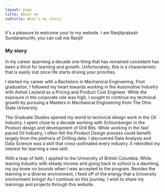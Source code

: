 ```yaml
---
layout: page
title: About me
subtitle: What's my story!
---
```


It's a pleasure to welcome your to my website. I am Ranjitprakash Sundaramurthi, you can call me Ranjit!

### My story

In my career spanning a decade one thing that has remained consistent has been a thirst for learning and growth. Unfortunately, this is a characteristic that is easily lost once life starts driving your priorities.

I started my career with a Bachelors in Mechanical Engineering. Post graduation, I followed my heart towards working in the Automotive Industry with Ashok Leyland as a Pricing and Product Cost Engineer. While the exposure in the corporate role was high, I sought to continue my technical growth by pursuing a Masters in Mechanical Engineering from The Ohio State University.

The Graduate Studies opened my world to technical design work in the Oil Industry. I spent close to a decade working with Schlumberger in the Product design and development of Drill Bits. While working in the fast paced Oil Industry, I often felt the Product Design process could benefit largely from the plethora of Drilling data. I discovered Data Analysis and Data Science was a skill that cross-pollinated every industry. It rekindled my interest for learning a new skill.

With a leap of faith, I applied to the University of British Columbia. While leaving industry with steady income and going back to school is a daunting, my joy knew no bounds when I was accepted to the program. Besides the learning in a diverse environment, I feed off of the energy that a University environment brings! As I continue on this journey, I wish to share my learnings and projects through this website.
